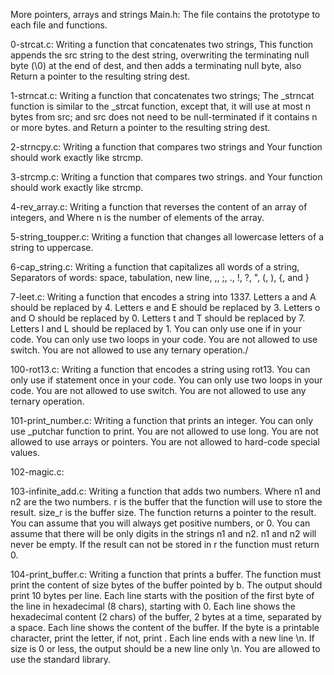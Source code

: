 More pointers, arrays and strings
Main.h: The file contains the prototype to each file and functions.

0-strcat.c: Writing a function that concatenates two strings, This function appends the src string to the dest string, overwriting the terminating null byte (\0) at the end of dest, and then adds a terminating null byte, also Return a pointer to the resulting string dest.

1-strncat.c: Writing a function that concatenates two strings; The _strncat function is similar to the _strcat function, except that, it will use at most n bytes from src; and src does not need to be null-terminated if it contains n or more bytes. and Return a pointer to the resulting string dest.

2-strncpy.c: Writing a function that compares two strings and Your function should work exactly like strcmp.

3-strcmp.c: Writing a function that compares two strings. and Your function should work exactly like strcmp.

4-rev_array.c: Writing a function that reverses the content of an array of integers, and Where n is the number of elements of the array.

5-string_toupper.c: Writing a function that changes all lowercase letters of a string to uppercase.

6-cap_string.c: Writing a function that capitalizes all words of a string, Separators of words: space, tabulation, new line, ,, ;, ., !, ?, ", (, ), {, and }

7-leet.c: Writing a function that encodes a string into 1337. Letters a and A should be replaced by 4. Letters e and E should be replaced by 3. Letters o and O should be replaced by 0. Letters t and T should be replaced by 7. Letters l and L should be replaced by 1. You can only use one if in your code. You can only use two loops in your code. You are not allowed to use switch. You are not allowed to use any ternary operation./

100-rot13.c: Writing a function that encodes a string using rot13. You can only use if statement once in your code. You can only use two loops in your code. You are not allowed to use switch. You are not allowed to use any ternary operation.

101-print_number.c: Writing a function that prints an integer. You can only use _putchar function to print. You are not allowed to use long. You are not allowed to use arrays or pointers. You are not allowed to hard-code special values.

102-magic.c:

103-infinite_add.c: Writing a function that adds two numbers. Where n1 and n2 are the two numbers. r is the buffer that the function will use to store the result. size_r is the buffer size. The function returns a pointer to the result. You can assume that you will always get positive numbers, or 0. You can assume that there will be only digits in the strings n1 and n2. n1 and n2 will never be empty. If the result can not be stored in r the function must return 0.

104-print_buffer.c: Writing a function that prints a buffer. The function must print the content of size bytes of the buffer pointed by b. The output should print 10 bytes per line. Each line starts with the position of the first byte of the line in hexadecimal (8 chars), starting with 0. Each line shows the hexadecimal content (2 chars) of the buffer, 2 bytes at a time, separated by a space. Each line shows the content of the buffer. If the byte is a printable character, print the letter, if not, print . Each line ends with a new line \n. If size is 0 or less, the output should be a new line only \n. You are allowed to use the standard library.
